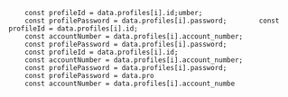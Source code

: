         const profileId = data.profiles[i].id;umber;
        const profilePassword = data.profiles[i].password;        const profileId = data.profiles[i].id;
        const accountNumber = data.profiles[i].account_number;
        const profilePassword = data.profiles[i].password;
        const profileId = data.profiles[i].id;
        const accountNumber = data.profiles[i].account_number;
        const profilePassword = data.profiles[i].password; 
        const profilePassword = data.pro
        const accountNumber = data.profiles[i].account_numbe
